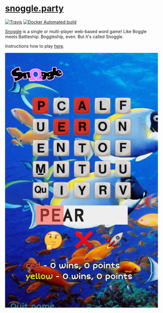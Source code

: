 # [snoggle.party](http://snoggle.party)

[![Travis](https://img.shields.io/travis/andreasjansson/snoggle.party.svg?style=flat-square)](https://travis-ci.org/andreasjansson/snoggle.party) [![Docker Automated build](https://img.shields.io/docker/automated/andreasjansson/snoggle.party.svg?style=flat-square)](https://hub.docker.com/r/andreasjansson/snoggle.party/)

[Snoggle](http://snoggle.party) is a single or multi-player web-based word game! Like Boggle meets Battleship. Boggleship, even. But it's called Snoggle.

Instructions how to play [here](http://snoggle.party/howto).

![screenshot](https://github.com/andreasjansson/snoggle.party/raw/master/snoggle/static/images/howto5.png)
